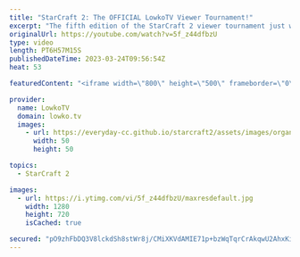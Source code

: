 ```yaml
---
title: "StarCraft 2: The OFFICIAL LowkoTV Viewer Tournament!"
excerpt: "The fifth edition of the StarCraft 2 viewer tournament just wrapped up!  Rushi's Twitch livestream: http://twitch.tv/rushisc  0:00:00 Viewer Tournament 0:04:33 Match 1 - AgentX vs Rebosul 0:20:36 Match 2 - Urbis vs Lithinos 0:56:05 Match 3 - Quigley vs DorianGray 1:25:27 Match 4 - Balls vs Vileda 1:50:17"
originalUrl: https://youtube.com/watch?v=5f_z44dfbzU
type: video
length: PT6H57M15S
publishedDateTime: 2023-03-24T09:56:54Z
heat: 53

featuredContent: "<iframe width=\"800\" height=\"500\" frameborder=\"0\" src=\"https://www.youtube.com/embed/5f_z44dfbzU\" allow=\"accelerometer; autoplay; encrypted-media; gyroscope; picture-in-picture\" allowfullscreen></iframe>"

provider:
  name: LowkoTV
  domain: lowko.tv
  images:
    - url: https://everyday-cc.github.io/starcraft2/assets/images/organizations/lowko.tv-50x50.jpg
      width: 50
      height: 50

topics:
  - StarCraft 2

images:
  - url: https://i.ytimg.com/vi/5f_z44dfbzU/maxresdefault.jpg
    width: 1280
    height: 720
    isCached: true

secured: "pO9zhFbDQ3V8lckdSh8stWr8j/CMiXKVdAMIE71p+bzWqTqrCrAkqwU2AhxKiN+nrenYJ4OL3kalZBW7ObQge3+5VfOEHqCzvoJr7J1p2uzG1XTthGv6JwTER4Q6UnpR6W3oU2i26c2G8RHU3VZKj+hR1K3J1UWquDe7L05nvDbDKNAQrH9gt7lBlw+A2PNwNtwM3FG6a3u6wGoXzdh7PD+472AmUHbGq9fNFQkP6KPvTVyah0RhgV59h++NVIYJPUZl9jzgjxtJSYXA1jsMi9ht3FH+AwuAb0aUAdScSxae6PN3wSrK/VfegGRDbAfvxa9nvGDzeO8jFWMJv0eqCtAuBRSL6KpMRVhSqZePkhGL5WTxQQmz35M/OdsQzcQl4ctDlVTZnuNHj9afeE3auGKkdVqoR82jNm+xNeZfekA=;Obe6uGLWf9BXvUSPH+Vz7g=="
---
```



